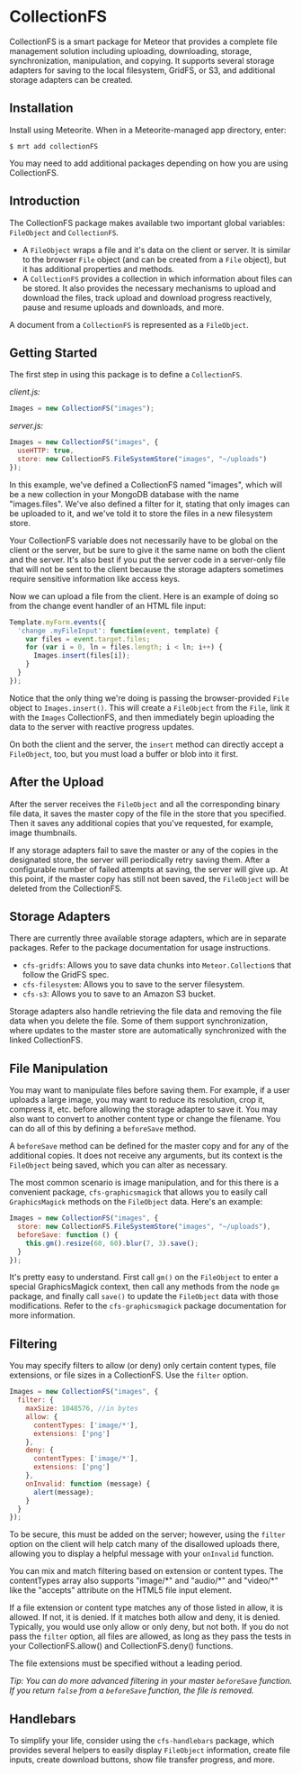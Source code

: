 CollectionFS
=========================

CollectionFS is a smart package for Meteor that provides a complete file
management solution including uploading, downloading, storage, synchronization,
manipulation, and copying. It supports several storage adapters for saving to
the local filesystem, GridFS, or S3, and additional storage adapters can be
created.

## Installation

Install using Meteorite. When in a Meteorite-managed app directory, enter:

```
$ mrt add collectionFS
```

You may need to add additional packages depending on how you are using CollectionFS.

## Introduction

The CollectionFS package makes available two important global variables:
`FileObject` and `CollectionFS`.

* A `FileObject` wraps a file and it's data
on the client or server. It is similar to the browser `File` object (and can be
created from a `File` object), but it has additional properties and methods.
* A `CollectionFS` provides a collection in which information about 
files can be stored. It also provides
the necessary mechanisms to upload and download the files, track
upload and download progress reactively, pause and resume uploads and downloads, and more.

A document from a `CollectionFS` is represented as a `FileObject`.

## Getting Started

The first step in using this package is to define a `CollectionFS`.

*client.js:*

```js
Images = new CollectionFS("images");
```

*server.js:*

```js
Images = new CollectionFS("images", {
  useHTTP: true,
  store: new CollectionFS.FileSystemStore("images", "~/uploads")
});
```

In this example, we've defined a CollectionFS named "images", which will
be a new collection in your MongoDB database with the name "images.files". We've
also defined a filter for it, stating that only images can be uploaded to it,
and we've told it to store the files in a new filesystem store.

Your CollectionFS variable does not necessarily have to be global on the
client or the server, but be sure to give it the same name on both the client and
the server. It's also best if you put the server code in a server-only file that
will not be sent to the client because the storage adapters sometimes require
sensitive information like access keys.

Now we can upload a file from the client. Here is an example of doing so from
the change event handler of an HTML file input:

```js
Template.myForm.events({
  'change .myFileInput': function(event, template) {
    var files = event.target.files;
    for (var i = 0, ln = files.length; i < ln; i++) {
      Images.insert(files[i]);
    }
  }
});
```

Notice that the only thing we're doing is passing the browser-provided `File`
object to `Images.insert()`. This will create a `FileObject` from the
`File`, link it with the `Images` CollectionFS, and then immediately
begin uploading the data to the server with reactive progress updates.

On both the client and the server, the `insert` method can directly
accept a `FileObject`, too, but you must load a buffer or blob into it first.

## After the Upload

After the server receives the `FileObject` and all the corresponding binary file
data, it saves the master copy of the file in the store that you specified. Then
it saves any additional copies that you've requested, for example, image thumbnails.

If any storage adapters fail to save the master or any of the copies in the
designated store, the server will periodically retry saving them. After a
configurable number of failed attempts at saving, the server will give up. At
this point, if the master copy has still not been saved, the `FileObject` will
be deleted from the CollectionFS.

## Storage Adapters

There are currently three available storage adapters, which are in separate
packages. Refer to the package documentation for usage instructions.

* `cfs-gridfs`: Allows you to save data chunks into `Meteor.Collection`s that follow the GridFS spec.
* `cfs-filesystem`: Allows you to save to the server filesystem.
* `cfs-s3`: Allows you to save to an Amazon S3 bucket.

Storage adapters also handle retrieving the file data and removing the file data
when you delete the file. Some of them support synchronization, where updates
to the master store are automatically synchronized with the linked CollectionFS.

## File Manipulation

You may want to manipulate files before saving them. For example, if a user
uploads a large image, you may want to reduce its resolution, crop it,
compress it, etc. before allowing the storage adapter to save it. You may also
want to convert to another content type or change the filename. You can do all
of this by defining a `beforeSave` method.

A `beforeSave` method can be defined for the master copy and for any of the
additional copies. It does not receive any arguments, but its context is the
`FileObject` being saved, which you can alter as necessary.

The most common scenario is image manipulation, and for this there is a convenient
package, `cfs-graphicsmagick` that allows you to easily call `GraphicsMagick` methods on the `FileObject`
data. Here's an example:

```js
Images = new CollectionFS("images", {
  store: new CollectionFS.FileSystemStore("images", "~/uploads"),
  beforeSave: function () {
    this.gm().resize(60, 60).blur(7, 3).save();
  }
});
```

It's pretty easy to understand. First call `gm()` on the `FileObject` to enter
a special GraphicsMagick context, then call any methods from the node `gm` package,
and finally call `save()` to update the `FileObject` data with those modifications.
Refer to the `cfs-graphicsmagick` package documentation for more information.

## Filtering

You may specify filters to allow (or deny) only certain content types, file extensions,
or file sizes in a CollectionFS. Use the `filter` option.

```js
Images = new CollectionFS("images", {
  filter: {
    maxSize: 1048576, //in bytes
    allow: {
      contentTypes: ['image/*'],
      extensions: ['png']
    },
    deny: {
      contentTypes: ['image/*'],
      extensions: ['png']
    },
    onInvalid: function (message) {
      alert(message);
    }
  }
});
```

To be secure, this must be added on the server; however, using the `filter`
option on the client will help catch many of the disallowed uploads there,
allowing you to display a helpful message with your `onInvalid` function.

You can mix and match filtering based on extension or content types.
The contentTypes array also supports "image/\*" and "audio/\*" and "video/\*"
like the "accepts" attribute on the HTML5 file input element.

If a file extension or content type matches any of those listed in allow,
it is allowed. If not, it is denied. If it matches both allow and deny,
it is denied. Typically, you would use only allow or only deny,
but not both. If you do not pass the `filter` option, all files are allowed,
as long as they pass the tests in your CollectionFS.allow() and CollectionFS.deny()
functions.

The file extensions must be specified without a leading period.

*Tip: You can do more advanced filtering in your master `beforeSave` function. If you return
`false` from a `beforeSave` function, the file is removed.*

## Handlebars

To simplify your life, consider using the `cfs-handlebars` package, which provides
several helpers to easily display `FileObject` information, create file inputs,
create download buttons, show file transfer progress, and more.